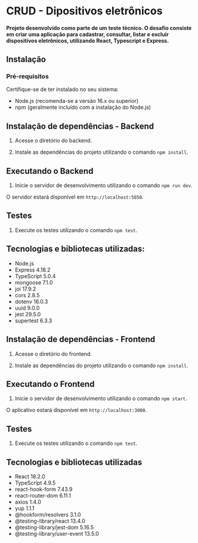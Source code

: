 # CRUD - Dipositivos eletrônicos

#### Projeto desenvolvido como parte de um teste técnico. O desafio consiste em criar uma aplicação para cadastrar, consultar, listar e excluir dispositivos eletrônicos, utilizando React, Typescript e Express.

## Instalação

### Pré-requisitos

Certifique-se de ter instalado no seu sistema:

- Node.js (recomenda-se a versão 16.x ou superior)
- npm (geralmente incluído com a instalação do Node.js)

## Instalação de dependências - Backend

1. Acesse o diretório do backend.

2. Instale as dependências do projeto utilizando o comando `npm install`.

## Executando o Backend

1. Inicie o servidor de desenvolvimento utilizando o comando `npm run dev`.

O servidor estará disponível em `http://localhost:5050`.

## Testes

1. Execute os testes utilizando o comando `npm test`.

## Tecnologias e bibliotecas utilizadas:

- Node.js
- Express 4.18.2
- TypeScript 5.0.4
- mongoose 7.1.0
- joi 17.9.2
- cors 2.8.5
- dotenv 16.0.3
- uuid 9.0.0
- jest 29.5.0
- supertest 6.3.3

## Instalação de dependências - Frontend

1. Acesse o diretório do frontend.

2. Instale as dependências do projeto utilizando o comando `npm install`.

## Executando o Frontend

1. Inicie o servidor de desenvolvimento utilizando o comando `npm start`.

O aplicativo estará disponível em `http://localhost:3000`.

## Testes

1. Execute os testes utilizando o comando `npm test`.

## Tecnologias e bibliotecas utilizadas

- React 18.2.0
- TypeScript 4.9.5
- react-hook-form 7.43.9
- react-router-dom 6.11.1
- axios 1.4.0
- yup 1.1.1
- @hookform/resolvers 3.1.0
- @testing-library/react 13.4.0
- @testing-library/jest-dom 5.16.5
- @testing-library/user-event 13.5.0

